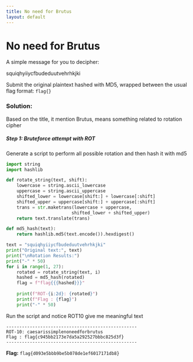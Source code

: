 ```yaml
---
title: No need for Brutus
layout: default
---
```


# No need for Brutus

A simple message for you to decipher:

squiqhyiiycfbudeduutvehrhkjki

Submit the original plaintext hashed with MD5, wrapped between the usual flag format: `flag{}`

### Solution:

Based on the title, it mention Brutus, means something related to rotation cipher

##### Step 1: Bruteforce attempt with ROT

Generate a script to perform all possible rotation and then hash it with md5

```py
import string
import hashlib

def rotate_string(text, shift):
    lowercase = string.ascii_lowercase
    uppercase = string.ascii_uppercase
    shifted_lower = lowercase[shift:] + lowercase[:shift]
    shifted_upper = uppercase[shift:] + uppercase[:shift]
    trans = str.maketrans(lowercase + uppercase, 
                         shifted_lower + shifted_upper)
    return text.translate(trans)

def md5_hash(text):
    return hashlib.md5(text.encode()).hexdigest()

text = "squiqhyiiycfbudeduutvehrhkjki"
print("Original text:", text)
print("\nRotation Results:")
print("-" * 50)
for i in range(1, 27):
    rotated = rotate_string(text, i)
    hashed = md5_hash(rotated)
    flag = f"flag{{{hashed}}}"
    
    print(f"ROT-{i:2d}: {rotated}")
    print(f"Flag : {flag}")
    print("-" * 50)
```

Run the script and notice ROT10 give me meaningful text

```
--------------------------------------------------
ROT-10: caesarissimplenoneedforbrutus
Flag : flag{c945bb2173e7da5a292527bbbc825d3f}
--------------------------------------------------
```

**Flag:** `flag{d093e5bbb9be5b078de1ef6017171db8}`

